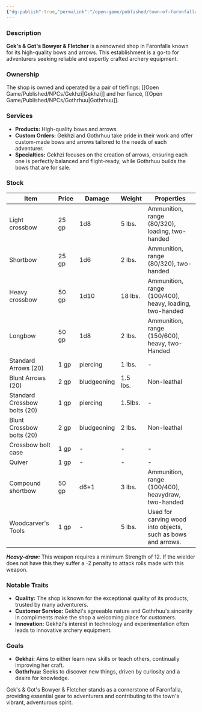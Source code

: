 ```yaml
---
{"dg-publish":true,"permalink":"/open-game/published/town-of-faronfalla/poi/gek-s-and-got-s-bowyer-and-fletcher/"}
---
```


### Description

**Gek's & Got's Bowyer & Fletcher** is a renowned shop in Faronfalla known for its high-quality bows and arrows. This establishment is a go-to for adventurers seeking reliable and expertly crafted archery equipment.

### Ownership

The shop is owned and operated by a pair of tieflings: [[Open Game/Published/NPCs/Gekhzi\|Gekhzi]] and her fiancé, [[Open Game/Published/NPCs/Gothrhuu\|Gothrhuu]].

### Services

- **Products:** High-quality bows and arrows
- **Custom Orders:** Gekhzi and Gothrhuu take pride in their work and offer custom-made bows and arrows tailored to the needs of each adventurer.
- **Specialties:** Gekhzi focuses on the creation of arrows, ensuring each one is perfectly balanced and flight-ready, while Gothrhuu builds the bows that are for sale.

### Stock
| Item                         | Price | Damage      | Weight   | Properties                                                   |
| ---------------------------- | ----- | ----------- | -------- | ------------------------------------------------------------ |
| Light crossbow               | 25 gp | 1d8         | 5 lbs.   | Ammunition, range (80/320), loading, two-handed              |
| Shortbow                     | 25 gp | 1d6         | 2 lbs.   | Ammunition, range (80/320), two-handed                       |
| Heavy crossbow               | 50 gp | 1d10        | 18 lbs.  | Ammunition, range (100/400), heavy, loading, two-handed      |
| Longbow                      | 50 gp | 1d8         | 2 lbs.   | Ammunition, range (150/600), heavy, two-Handed               |
| Standard Arrows (20)         | 1 gp  | piercing    | 1 lbs.   | -                                                            |
| Blunt Arrows (20)            | 2 gp  | bludgeoning | 1.5 lbs. | Non-leathal                                                  |
| Standard Crossbow bolts (20) | 1 gp  | piercing    | 1.5lbs.  | -                                                            |
| Blunt Crossbow bolts (20)    | 2 gp  | bludgeoning | 2 lbs.   | Non-leathal                                                  |
| Crossbow bolt case           | 1 gp  | -           | -        | -                                                            |
| Quiver                       | 1 gp  | -           | -        | -                                                            |
| Compound shortbow            | 50 gp | d6+1        | 3 lbs.   | Ammunition, range (100/400), heavydraw, two-handed           |
| Woodcarver's Tools           | 1 gp  | -           | 5 lbs.   | Used for carving wood into objects, such as bows and arrows. |


***Heavy-draw:*** This weapon requires a minimum Strength of 12. If the wielder does not have this they suffer a -2 penalty to attack rolls made with this weapon.

### Notable Traits

- **Quality:** The shop is known for the exceptional quality of its products, trusted by many adventurers.
- **Customer Service:** Gekhzi's agreeable nature and Gothrhuu's sincerity in compliments make the shop a welcoming place for customers.
- **Innovation:** Gekhzi's interest in technology and experimentation often leads to innovative archery equipment.

### Goals

- **Gekhzi:** Aims to either learn new skills or teach others, continually improving her craft.
- **Gothrhuu:** Seeks to discover new things, driven by curiosity and a desire for knowledge.

Gek's & Got's Bowyer & Fletcher stands as a cornerstone of Faronfalla, providing essential gear to adventurers and contributing to the town's vibrant, adventurous spirit.